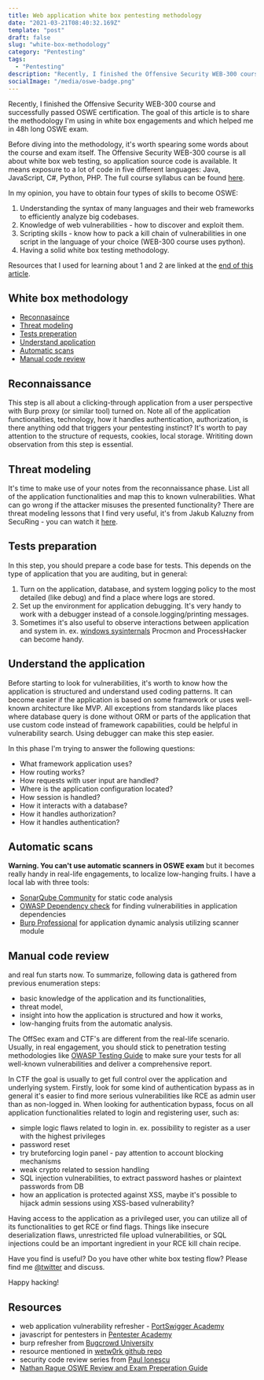 ```yaml
---
title: Web application white box pentesting methodology
date: "2021-03-21T08:40:32.169Z"
template: "post"
draft: false
slug: "white-box-methodology"
category: "Pentesting"
tags:
  - "Pentesting"
description: "Recently, I finished the Offensive Security WEB-300 course and successfully passed OSWE certification. The goal of this article is to share the methodology I'm using in white box engagements and which helped me in 48h long OSWE exam."
socialImage: "/media/oswe-badge.png"
---
```

Recently, I finished the Offensive Security WEB-300 course and successfully passed OSWE certification. The goal of this article is to share the methodology I'm using in white box engagements and which helped me in 48h long OSWE exam.

Before diving into the methodology, it's worth spearing some words about the course and exam itself. The Offensive Security WEB-300 course is all about white box web testing, so application source code is available. It means exposure to a lot of code in five different languages: Java, JavaScript, C#, Python, PHP. The full course syllabus can be found [here](https://www.offensive-security.com/documentation/awae-syllabus.pdf).

In my opinion, you have to obtain four types of skills to become OSWE:
1. Understanding the syntax of many languages and their web frameworks to efficiently analyze big codebases.
2. Knowledge of web vulnerabilities - how to discover and exploit them.
3. Scripting skills - know how to pack a kill chain of vulnerabilities in one script in the language of your choice (WEB-300 course uses python).
4. Having a solid white box testing methodology.

Resources that I used for learning about 1 and 2 are linked at the [end of this article](#resources). 

## White box methodology

- [Reconnasaince](#reconnasaince)
- [Threat modeling](#threat-modeling)
- [Tests preperation](#tests-preperation)
- [Understand application](#understand-application)
- [Automatic scans](#automatic-scans)
- [Manual code review](#manual-code-review)

## Reconnaissance
This step is all about a clicking-through application from a user perspective with Burp proxy (or similar tool) turned on. Note all of the application functionalities, technology, how it handles authentication, authorization, is there anything odd that triggers your pentesting instinct? It's worth to pay attention to the structure of requests, cookies, local storage. Writiting down observation from this step is essential. 

## Threat modeling
It's time to make use of your notes from the reconnaissance phase. List all of the application functionalities and map this to known vulnerabilities. What can go wrong if the attacker misuses the presented functionality? There are threat modeling lessons that I find very useful, it's from Jakub Kaluzny from SecuRing - you can watch it [here](https://www.youtube.com/watch?v=e_haUCYppYs&list=PL-lO2xrptAtav4SZgCdDkVxChWhVU3kmP).

## Tests preparation
In this step, you should prepare a code base for tests. This depends on the type of application that you are auditing, but in general:
1. Turn on the application, database, and system logging policy to the most detailed (like debug) and find a place where logs are stored.
2. Set up the environment for application debugging. It's very handy to work with a debugger instead of a console.logging/printing messages.
3. Sometimes it's also useful to observe interactions between application and system in. ex. [windows sysinternals](https://docs.microsoft.com/en-us/sysinternals/) Procmon and ProcessHacker can become handy.

## Understand the application
Before starting to look for vulnerabilities, it's worth to know how the application is structured and understand used coding patterns. It can become easier if the application is based on some framework or uses well-known architecture like MVP. All exceptions from standards like places where database query is done without ORM or parts of the application that use custom code instead of framework capabilities, could be helpful in vulnerability search. Using debugger can make this step easier.

In this phase I'm trying to answer the following questions:
- What framework application uses?
- How routing works?
- How requests with user input are handled?
- Where is the application configuration located?
- How session is handled?
- How it interacts with a database?
- How it handles authorization?
- How it handles authentication?

## Automatic scans
**Warning. You can't use automatic scanners in OSWE exam** but it becomes really handy in real-life engagements, to localize low-hanging fruits. I have a local lab with three tools:
- [SonarQube Community](https://www.sonarqube.org/downloads/) for static code analysis
- [OWASP Dependency check](https://owasp.org/www-project-dependency-check/) for finding vulnerabilities in application dependencies
- [Burp Professional](https://portswigger.net/burp/pro) for application dynamic analysis utilizing scanner module

## Manual code review
and real fun starts now. To summarize, following data is gathered from previous enumeration steps:
- basic knowledge of the application and its functionalities, 
- threat model, 
- insight into how the application is structured and how it works,
- low-hanging fruits from the automatic analysis. 

The OffSec exam and CTF's are different from the real-life scenario. Usually, in real engagement, you should stick to penetration testing methodologies like [OWASP Testing Guide](https://owasp.org/www-project-web-security-testing-guide/assets/archive/OWASP_Testing_Guide_v4.pdf) to make sure your tests for all well-known vulnerabilities and deliver a comprehensive report.

In CTF the goal is usually to get full control over the application and underlying system. Firstly, look for some kind of authentication bypass as in general it's easier to find more serious vulnerabilities like RCE as admin user than as non-logged in. When looking for authentication bypass, focus on all application functionalities related to login and registering user, such as:
- simple logic flaws related to login in. ex. possibility to register as a user with the highest privileges
- password reset
- try bruteforcing login panel - pay attention to account blocking mechanisms 
- weak crypto related to session handling
- SQL injection vulnerabilities, to extract password hashes or plaintext passwords from DB
- how an application is protected against XSS, maybe it's possible to hijack admin sessions using XSS-based vulnerability?

Having access to the application as a privileged user, you can utilize all of its functionalities to get RCE or find flags. Things like insecure deserialization flaws, unrestricted file upload vulnerabilities, or SQL injections could be an important ingredient in your RCE kill chain recipe.

Have you find is useful? Do you have other white box testing flow? Please find me [@twitter](https://www.twitter.com/fuzzoux) and discuss.

Happy hacking!

## Resources
- web application vulnerability refresher - [PortSwigger Academy](https://portswigger.net/web-security)
- javascript for pentesters in [Pentester Academy](https://www.pentesteracademy.com/course?id=11)
- burp refresher from [Bugcrowd University](https://www.youtube.com/watch?v=h2duGBZLEek)
- resource mentioned in [wetw0rk github repo](https://github.com/wetw0rk/AWAE-PREP)
- security code review series from [Paul Ionescu](https://medium.com/@paul_io/security-code-review-101-a3c593dc6854)
- [Nathan Rague OSWE Review and Exam Preperation Guide](https://hub.schellman.com/blog/oswe-review-and-exam-preparation-guide)






